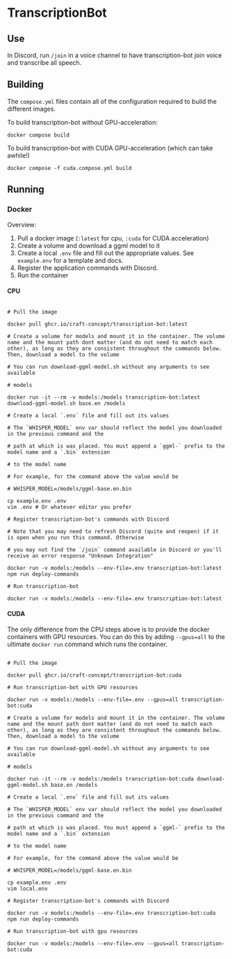 # TranscriptionBot

## Use

In Discord, run `/join` in a voice channel to have transcription-bot join voice and transcribe all speech.

## Building

The `compose.yml` files contain all of the configuration required to build the different images.

To build transcription-bot without GPU-acceleration:

```
docker compose build
```

To build transcription-bot with CUDA GPU-acceleration (which can take awhile!)

```
docker compose -f cuda.compose.yml build
```

## Running

### Docker

Overview:

1. Pull a docker image (`:latest` for cpu, `:cuda` for CUDA acceleration)
2. Create a volume and download a ggml model to it
3. Create a local `.env` file and fill out the appropriate values. See `example.env` for a template and docs.
4. Register the application commands with Discord.
5. Run the container

#### CPU

```

# Pull the image

docker pull ghcr.io/craft-concept/transcription-bot:latest

# Create a volume for models and mount it in the container. The volume name and the mount path dont matter (and do not need to match each other), as long as they are consistent throughout the commands below. Then, download a model to the volume

# You can run download-ggml-model.sh without any arguments to see available

# models

docker run -it --rm -v models:/models transcription-bot:latest download-ggml-model.sh base.en /models

# Create a local `.env` file and fill out its values

# The `WHISPER_MODEL` env var should reflect the model you downloaded in the previous command and the

# path at which is was placed. You must append a `ggml-` prefix to the model name and a `.bin` extension

# to the model name

# For example, for the command above the value would be

# WHISPER_MODEL=/models/ggml-base.en.bin

cp example.env .env
vim .env # Or whatever editor you prefer

# Register transcription-bot's commands with Discord

# Note that you may need to refresh Discord (quite and reopen) if it is open when you run this command. Otherwise

# you may not find the `/join` command available in Discord or you'll receive an error response "Unknown Integration"

docker run -v models:/models --env-file=.env transcription-bot:latest npm run deploy-commands

# Run transcription-bot

docker run -v models:/models --env-file=.env transcription-bot:latest

```

#### CUDA

The only difference from the CPU steps above is to provide the docker containers with GPU resources. You can do this by adding `--gpus=all` to the ultimate `docker run` command which runs the container.

```

# Pull the image

docker pull ghcr.io/craft-concept/transcription-bot:cuda

# Run transcription-bot with GPU resources

docker run -v models:/models --env-file=.env --gpus=all transcription-bot:cuda

# Create a volume for models and mount it in the container. The volume name and the mount path dont matter (and do not need to match each other), as long as they are consistent throughout the commands below. Then, download a model to the volume

# You can run download-ggml-model.sh without any arguments to see available

# models

docker run -it --rm -v models:/models transcription-bot:cuda download-ggml-model.sh base.en /models

# Create a local `.env` file and fill out its values

# The `WHISPER_MODEL` env var should reflect the model you downloaded in the previous command and the

# path at which is was placed. You must append a `ggml-` prefix to the model name and a `.bin` extension

# to the model name

# For example, for the command above the value would be

# WHISPER_MODEL=/models/ggml-base.en.bin

cp example.env .env
vim local.env

# Register transcription-bot's commands with Discord

docker run -v models:/models --env-file=.env transcription-bot:cuda npm run deploy-commands

# Run transcription-bot with gpu resources

docker run -v models:/models --env-file=.env --gpus=all transcription-bot:cuda

```

```

```
